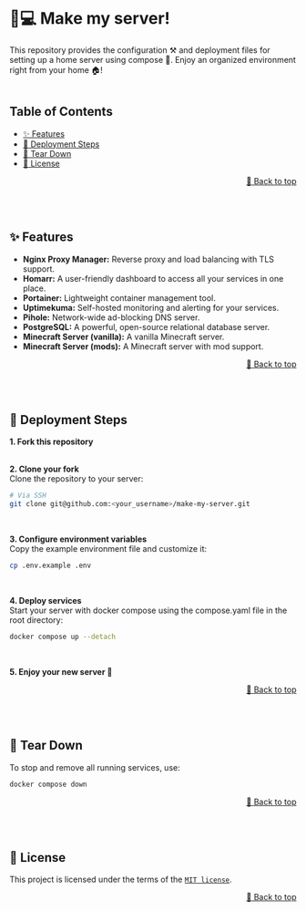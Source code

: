 <a name="readme-top"></a>

# 🐣💻 Make my server!

This repository provides the configuration ⚒️ and deployment files for setting up a home server using compose 🐳. Enjoy an organized environment right from your home 🏠!
<br><br>

## Table of Contents

- [✨ Features](#features)
- [🚀 Deployment Steps](#deployment)
- [🔄 Tear Down](#tear-down)
- [🔑 License](#license)

<p align="right">
    <a href="#readme-top">🔼 Back to top</a>
</p><br><br>

<a name="features"></a>

## ✨ Features

- **Nginx Proxy Manager:** Reverse proxy and load balancing with TLS support.
- **Homarr:** A user-friendly dashboard to access all your services in one place.
- **Portainer:** Lightweight container management tool.
- **Uptimekuma:** Self-hosted monitoring and alerting for your services.
- **Pihole:** Network-wide ad-blocking DNS server.
- **PostgreSQL:** A powerful, open-source relational database server.
- **Minecraft Server (vanilla):** A vanilla Minecraft server.
- **Minecraft Server (mods):** A Minecraft server with mod support.

<p align="right">
    <a href="#readme-top">🔼 Back to top</a>
</p><br><br>

<a name="deployment"></a>

## 🚀 Deployment Steps

**1. Fork this repository**
<br><br>

**2. Clone your fork** <br>
Clone the repository to your server:

```bash
# Via SSH
git clone git@github.com:<your_username>/make-my-server.git
```

<br>

**3. Configure environment variables** <br>
Copy the example environment file and customize it:

```bash
cp .env.example .env
```

<br>

**4. Deploy services** <br>
Start your server with docker compose using the compose.yaml file in the root directory:

```bash
docker compose up --detach
```

<br>

**5. Enjoy your new server 🎉**

<p align="right">
    <a href="#readme-top">🔼 Back to top</a>
</p><br><br>

<a name="tear-down"></a>

## 🔄 Tear Down

To stop and remove all running services, use:

```bash
docker compose down
```

<p align="right">
    <a href="#readme-top">🔼 Back to top</a>
</p><br><br>

<a name="license"></a>

## 🔑 License

This project is licensed under the terms of the [`MIT license`](https://github.com/adriamontoto/criteria-pattern/blob/master/LICENSE.md).

<p align="right">
    <a href="#readme-top">🔼 Back to top</a>
</p>
